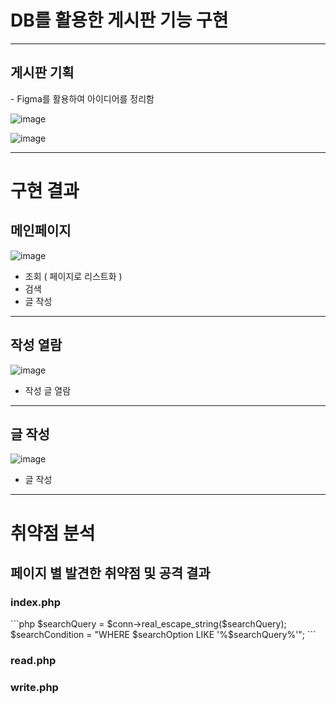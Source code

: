 <h1>DB를 활용한 게시판 기능 구현</h1>
<hr>
<h2>게시판 기획</h2>
- Figma를 활용하여 아이디어를 정리함

![image](https://github.com/OrangeSQZ/DB_notice_board/assets/35069197/53c5c4eb-90bb-4902-af1d-834fa380774e)

![image](https://github.com/OrangeSQZ/DB_notice_board/assets/35069197/40a2b4c5-18ff-4adc-935d-ce999c5bd136)

<hr>
<h1>구현 결과</h1>
<h2>메인페이지</h2>

![image](https://github.com/OrangeSQZ/DB_notice_board/assets/35069197/ff88bd4b-ed6f-4789-943a-c473972a0062)
- 조회 ( 페이지로 리스트화 )
- 검색
- 글 작성

<hr>
<h2>작성 열람</h2>

![image](https://github.com/OrangeSQZ/DB_notice_board/assets/35069197/ca314792-36fb-4c0f-8a1f-88aea44d4c91)
- 작성 글 열람

<hr>
<h2>글 작성</h2>

![image](https://github.com/OrangeSQZ/DB_notice_board/assets/35069197/83ae2baa-45fd-4a25-b678-0c9810edc5de)
- 글 작성

<hr>
<h1>취약점 분석</h1>
<h2>페이지 별 발견한 취약점 및 공격 결과</h2>
<h3>index.php</h3>
```php
  $searchQuery = $conn->real_escape_string($searchQuery);
  $searchCondition = "WHERE $searchOption LIKE '%$searchQuery%'";
```
<h3>read.php</h3>

<h3>write.php</h3>
